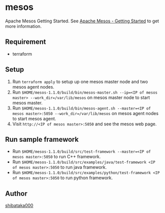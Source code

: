 # mesos
Apache Mesos Getting Started.
See [Apache Mesos - Getting Started](http://mesos.apache.org/gettingstarted/) to get more information.

## Requirement
- terraform

## Setup
1. Run `terraform apply` to setup up one mesos master node and two mesos agent nodes.
1. Run `$HOME/mesos-1.1.0/build/bin/mesos-master.sh --ip=<IP of mesos master> --work_dir=/var/lib/mesos` on mesos master node to start mesos master.
1. Run `$HOME/mesos-1.1.0/build/bin/mesos-agent.sh --master=<IP of mesos master>:5050 --work_dir=/var/lib/mesos` on mesos agent nodes to start mesos agent.
1. Visit `http://<IP of mesos master>:5050` and see the mesos web page.

## Run sample framework
- Run `$HOME/mesos-1.1.0/build/src/test-framework --master=<IP of mesos master>:5050` to run C++ framework.
- Run `$HOME/mesos-1.1.0/build/src/examples/java/test-framework <IP of mesos master>:5050` to run java framework.
- Run `$HOME/mesos-1.1.0/build/src/examples/python/test-framework <IP of mesos master>:5050` to run python framework.

## Author
[shibataka000](https://github.com/shibataka000)
